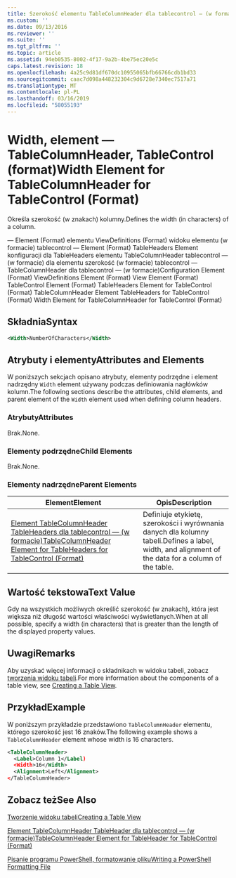 ```yaml
---
title: Szerokość elementu TableColumnHeader dla tablecontrol — (w formacie) | Dokumentacja firmy Microsoft
ms.custom: ''
ms.date: 09/13/2016
ms.reviewer: ''
ms.suite: ''
ms.tgt_pltfrm: ''
ms.topic: article
ms.assetid: 94eb0535-8002-4f17-9a2b-4be75ec20e5c
caps.latest.revision: 18
ms.openlocfilehash: 4a25c9d81df670dc10955065bfb66766cdb1bd33
ms.sourcegitcommit: caac7d098a448232304c9d6728e7340ec7517a71
ms.translationtype: MT
ms.contentlocale: pl-PL
ms.lasthandoff: 03/16/2019
ms.locfileid: "58055193"
---
```

# <a name="width-element-for-tablecolumnheader-for-tablecontrol-format"></a><span data-ttu-id="0d9e4-102">Width, element — TableColumnHeader, TableControl (format)</span><span class="sxs-lookup"><span data-stu-id="0d9e4-102">Width Element for TableColumnHeader for TableControl (Format)</span></span>

<span data-ttu-id="0d9e4-103">Określa szerokość (w znakach) kolumny.</span><span class="sxs-lookup"><span data-stu-id="0d9e4-103">Defines the width (in characters) of a column.</span></span>

<span data-ttu-id="0d9e4-104">— Element (Format) elementu ViewDefinitions (Format) widoku elementu (w formacie) tablecontrol — Element (Format) TableHeaders Element konfiguracji dla TableHeaders elementu TableColumnHeader tablecontrol — (w formacie) dla elementu szerokość (w formacie) tablecontrol — TableColumnHeader dla tablecontrol — (w formacie)</span><span class="sxs-lookup"><span data-stu-id="0d9e4-104">Configuration Element (Format) ViewDefinitions Element (Format) View Element (Format) TableControl Element (Format) TableHeaders Element for TableControl (Format) TableColumnHeader Element TableHeaders for TableControl (Format) Width Element for TableColumnHeader for TableControl (Format)</span></span>

## <a name="syntax"></a><span data-ttu-id="0d9e4-105">Składnia</span><span class="sxs-lookup"><span data-stu-id="0d9e4-105">Syntax</span></span>

```xml
<Width>NumberOfCharacters</Width>
```

## <a name="attributes-and-elements"></a><span data-ttu-id="0d9e4-106">Atrybuty i elementy</span><span class="sxs-lookup"><span data-stu-id="0d9e4-106">Attributes and Elements</span></span>

<span data-ttu-id="0d9e4-107">W poniższych sekcjach opisano atrybuty, elementy podrzędne i element nadrzędny `Width` element używany podczas definiowania nagłówków kolumn.</span><span class="sxs-lookup"><span data-stu-id="0d9e4-107">The following sections describe the attributes, child elements, and parent element of the `Width` element used when defining column headers.</span></span>

### <a name="attributes"></a><span data-ttu-id="0d9e4-108">Atrybuty</span><span class="sxs-lookup"><span data-stu-id="0d9e4-108">Attributes</span></span>

<span data-ttu-id="0d9e4-109">Brak.</span><span class="sxs-lookup"><span data-stu-id="0d9e4-109">None.</span></span>

### <a name="child-elements"></a><span data-ttu-id="0d9e4-110">Elementy podrzędne</span><span class="sxs-lookup"><span data-stu-id="0d9e4-110">Child Elements</span></span>

<span data-ttu-id="0d9e4-111">Brak.</span><span class="sxs-lookup"><span data-stu-id="0d9e4-111">None.</span></span>

### <a name="parent-elements"></a><span data-ttu-id="0d9e4-112">Elementy nadrzędne</span><span class="sxs-lookup"><span data-stu-id="0d9e4-112">Parent Elements</span></span>

|<span data-ttu-id="0d9e4-113">Element</span><span class="sxs-lookup"><span data-stu-id="0d9e4-113">Element</span></span>|<span data-ttu-id="0d9e4-114">Opis</span><span class="sxs-lookup"><span data-stu-id="0d9e4-114">Description</span></span>|
|-------------|-----------------|
|[<span data-ttu-id="0d9e4-115">Element TableColumnHeader TableHeaders dla tablecontrol — (w formacie)</span><span class="sxs-lookup"><span data-stu-id="0d9e4-115">TableColumnHeader Element for TableHeaders for TableControl (Format)</span></span>](./tablecolumnheader-element-format.md)|<span data-ttu-id="0d9e4-116">Definiuje etykietę, szerokości i wyrównania danych dla kolumny tabeli.</span><span class="sxs-lookup"><span data-stu-id="0d9e4-116">Defines a label, width, and alignment of the data for a column of the table.</span></span>|

## <a name="text-value"></a><span data-ttu-id="0d9e4-117">Wartość tekstowa</span><span class="sxs-lookup"><span data-stu-id="0d9e4-117">Text Value</span></span>

<span data-ttu-id="0d9e4-118">Gdy na wszystkich możliwych określić szerokość (w znakach), która jest większa niż długość wartości właściwości wyświetlanych.</span><span class="sxs-lookup"><span data-stu-id="0d9e4-118">When at all possible, specify a width (in characters) that is greater than the length of the displayed property values.</span></span>

## <a name="remarks"></a><span data-ttu-id="0d9e4-119">Uwagi</span><span class="sxs-lookup"><span data-stu-id="0d9e4-119">Remarks</span></span>

<span data-ttu-id="0d9e4-120">Aby uzyskać więcej informacji o składnikach w widoku tabeli, zobacz [tworzenia widoku tabeli](./creating-a-table-view.md).</span><span class="sxs-lookup"><span data-stu-id="0d9e4-120">For more information about the components of a table view, see [Creating a Table View](./creating-a-table-view.md).</span></span>

## <a name="example"></a><span data-ttu-id="0d9e4-121">Przykład</span><span class="sxs-lookup"><span data-stu-id="0d9e4-121">Example</span></span>

<span data-ttu-id="0d9e4-122">W poniższym przykładzie przedstawiono `TableColumnHeader` elementu, którego szerokość jest 16 znaków.</span><span class="sxs-lookup"><span data-stu-id="0d9e4-122">The following example shows a `TableColumnHeader` element whose width is 16 characters.</span></span>

```xml
<TableColumnHeader>
  <Label>Column 1</Label)
  <Width>16</Width>
  <Alignment>Left</Alignment>
</TableColumnHeader>
```

## <a name="see-also"></a><span data-ttu-id="0d9e4-123">Zobacz też</span><span class="sxs-lookup"><span data-stu-id="0d9e4-123">See Also</span></span>

[<span data-ttu-id="0d9e4-124">Tworzenie widoku tabeli</span><span class="sxs-lookup"><span data-stu-id="0d9e4-124">Creating a Table View</span></span>](./creating-a-table-view.md)

[<span data-ttu-id="0d9e4-125">Element TableColumnHeader TableHeader dla tablecontrol — (w formacie)</span><span class="sxs-lookup"><span data-stu-id="0d9e4-125">TableColumnHeader Element for TableHeader for TableControl (Format)</span></span>](./tablecolumnheader-element-format.md)

[<span data-ttu-id="0d9e4-126">Pisanie programu PowerShell, formatowanie pliku</span><span class="sxs-lookup"><span data-stu-id="0d9e4-126">Writing a PowerShell Formatting File</span></span>](./writing-a-powershell-formatting-file.md)

